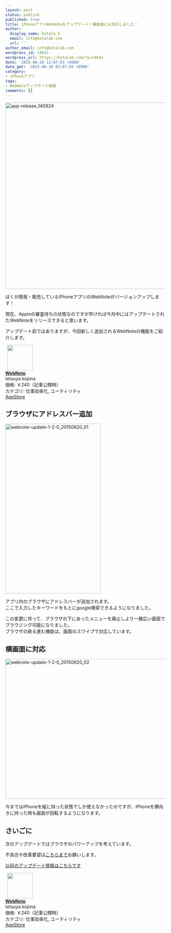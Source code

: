 ```yaml
---
layout: post
status: publish
published: true
title: iPhoneアプリWebNoteをアップデート！横画面にも対応しました！
author:
  display_name: kotala_b
  email: info@kotalab.com
  url: ''
author_email: info@kotalab.com
wordpress_id: 14641
wordpress_url: https://kotalab.com/?p=14641
date: '2015-06-20 12:07:03 +0900'
date_gmt: '2015-06-20 03:07:03 +0900'
category:
- iPhoneアプリ
tags:
- WebNoteアップデート情報
comments: []
---
```

<p><img src="https://kotalab.com/wp-content/uploads/app-release_140824.jpg" alt="app-release_140824" width="780" height="585" class="aligncenter size-full wp-image-13380" /></p>
<p>ぼくが開発・販売しているiPhoneアプリのWebNoteがバージョンアップします！</p>
<p>現在、Appleの審査待ちの状態なのですが早ければ今月中にはアップデートされたWebNoteをリリースできると思います。</p>
<p>アップデート前ではありますが、今回新しく追加されるWebNoteの機能をご紹介します。</p>
<div class="applink">
<div class="applinkimg"><a href="https://itunes.apple.com/jp/app/webnote/id911802747?mt=8&uo=4&at=10l4yU" rel="nofollow" target="_blank"><img hspace="6" src="http://is2.mzstatic.com/image/pf/us/r30/Purple5/v4/03/2a/74/032a7441-60be-9149-7025-d19b7bbf109e/mzl.nqisizax.png" width="80" /></a></div>
<div class="applinktext">
<div class="applinktitle"><strong><a href="https://itunes.apple.com/jp/app/webnote/id911802747?mt=8&uo=4&at=10l4yU" rel="nofollow" target="_blank">WebNote</a></strong></div>
<div class="applinkinfo">tetsuya kojima</div>
<div class="applinkinfo">価格: ￥240（記事公開時）</div>
<div class="applinkinfo">カテゴリ: 仕事効率化, ユーティリティ</div>
</div>
<div class="clear"></div>
<div class="appstorelink"><a href="https://itunes.apple.com/jp/app/webnote/id911802747?mt=8&uo=4&at=10l4yU" rel="nofollow" target="_blank">AppStore</a></div>
</div>
<p><!--more--></p>
<h2>ブラウザにアドレスバー追加</h2>
<p><img src="https://kotalab.com/wp-content/uploads/2015/06/webnote-update-1-2-0_20150620_01-300x533.jpg" alt="webnote-update-1-2-0_20150620_01" width="300" height="533" class="aligncenter size-medium wp-image-14644" /></p>
<p>アプリ内のブラウザにアドレスバーが追加されます。<br />
ここで入力したキーワードをもとにgoogle検索できるようになりました。</p>
<p>この変更に伴って、ブラウザの下にあったメニューを廃止しより一層広い画面でブラウジング可能になりました。<br />
ブラウザの戻る進む機能は、画面のスワイプで対応しています。</p>
<h2>横画面に対応</h2>
<p><img src="https://kotalab.com/wp-content/uploads/2015/06/webnote-update-1-2-0_20150620_02-780x439.jpg" alt="webnote-update-1-2-0_20150620_02" width="780" height="439" class="aligncenter size-large wp-image-14643" /></p>
<p>今まではiPhoneを縦に持った状態でしか使えなかったのですが、iPhoneを横向きに持った時も画面が回転するようになります。</p>
<h2>さいごに</h2>
<p>次のアップデートではブラウザのパワーアップを考えています。</p>
<p>不具合や改善要望は<a href="https://kotalab.com/contact">こちらまで</a>お願いします。</p>
<p><a href="https://kotalab.com/webnote-update-110">以前のアップデート情報はこちらです</a></p>
<div class="applink">
<div class="applinkimg"><a href="https://itunes.apple.com/jp/app/webnote/id911802747?mt=8&uo=4&at=10l4yU" rel="nofollow" target="_blank"><img hspace="6" src="http://is2.mzstatic.com/image/pf/us/r30/Purple5/v4/03/2a/74/032a7441-60be-9149-7025-d19b7bbf109e/mzl.nqisizax.png" width="80" /></a></div>
<div class="applinktext">
<div class="applinktitle"><strong><a href="https://itunes.apple.com/jp/app/webnote/id911802747?mt=8&uo=4&at=10l4yU" rel="nofollow" target="_blank">WebNote</a></strong></div>
<div class="applinkinfo">tetsuya kojima</div>
<div class="applinkinfo">価格: ￥240（記事公開時）</div>
<div class="applinkinfo">カテゴリ: 仕事効率化, ユーティリティ</div>
</div>
<div class="clear"></div>
<div class="appstorelink"><a href="https://itunes.apple.com/jp/app/webnote/id911802747?mt=8&uo=4&at=10l4yU" rel="nofollow" target="_blank">AppStore</a></div>
</div>
